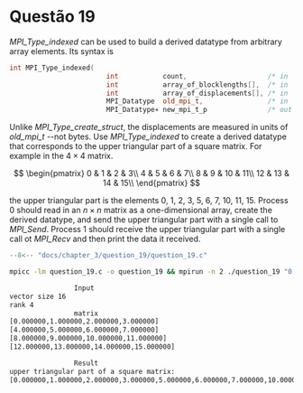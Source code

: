 # Questão 19

_MPI_Type_indexed_ can be used to build a derived datatype from arbitrary array elements. Its syntax is
```c++ 
int MPI_Type_indexed(
                        int           count,                    /* in  */
                        int           array_of_blocklengths[],  /* in  */,
                        int           array_of_displacements[], /* in  */,  
                        MPI_Datatype  old_mpi_t,                /* in  */
                        MPI_Datatype∗ new_mpi_t_p               /* out */);
```
Unlike _MPI_Type_create_struct_, the displacements are measured in units of
_old_mpi_t_ --not bytes. Use _MPI_Type_indexed_ to create a derived datatype
that corresponds to the upper triangular part of a square matrix. For example
in the $4 \times 4$ matrix.

$$
\begin{pmatrix}
    0 & 1 & 2 & 3\\
    4 & 5 & 6 & 7\\
    8 & 9 & 10 & 11\\
    12 & 13 & 14 & 15\\ 
\end{pmatrix}
$$

the upper triangular part is the elements 0, 1, 2, 3, 5, 6, 7, 10, 11, 15. Process
0 should read in an $n \times n$ matrix as a one-dimensional array, create the derived datatype, and send the upper triangular part with a single call to _MPI_Send_. Process 1 should receive the upper triangular part with a single call ot _MPI_Recv_ and then print
the data it received.


``` c title="question_19.c"
--8<-- "docs/chapter_3/question_19/question_19.c"
```


```bash
mpicc -lm question_19.c -o question_19 && mpirun -n 2 ./question_19 "0,1,2,3,4,5,6,7,8,9,10,11,12,13,14,15" 16 && rm question_19

                Input
vector size 16
rank 4
                matrix 
[0.000000,1.000000,2.000000,3.000000]
[4.000000,5.000000,6.000000,7.000000]
[8.000000,9.000000,10.000000,11.000000]
[12.000000,13.000000,14.000000,15.000000]

                Result
upper triangular part of a square matrix: 
[0.000000,1.000000,2.000000,3.000000,5.000000,6.000000,7.000000,10.000000,11.000000,15.000000]
```
